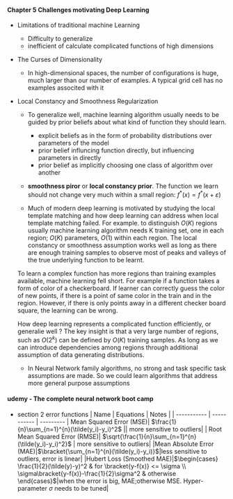 #### Chapter 5 Challenges motivating Deep Learning 
* Limitations of traditional machine Learning
    * Difficulty to generalize 
    * inefficient of calculate complicated functions of high dimensions
* The Curses of Dimensionality 
    * In high-dimensional spaces, the number of configurations is huge, much larger than our number of examples. A typical grid cell has no examples associted with it
* Local Constancy and Smoothness Regularization 
    * To generalize well, machine learning algorithm usually needs to be guided by prior beliefs about what kind of function they should learn. 
        - explicit beliefs as in the form of probability distributions over parameters of the model 
        - prior belief influncing function directly, but influencing parameters in directly 
        - prior belief as implicitly choosing one class of algorithm over another 
    * **smoothness piror** or **local constancy prior**. The function we learn should not change very much within a small region:
        $f^*(x) = f^*(x+\varepsilon)$

    * Much of modern deep learning is motivated by studying the local template matching and how deep learning can address when local template matching failed. For example. to distinguish $O(K)$ regions usually machine learning algorithm needs K training set, one in each region; $O(K)$ parameters, $O(1)$ within each region. The local constancy or smoothness assumption works well as long as there are enough training samples to observe most of peaks and valleys of the true underlying function to be learnt. 
    
    To learn a complex function has more regions than training examples available, machine learning fell short. For example if a function takes a form of color of a checkerboard. If learner can correctly guess the color of new points, if there is a point of same color in the train and in the region. However, if there is only points away in a different checker board square, the learning can be wrong. 

    How deep learning represents a complicated function efficiently, or generalie well ? The key insight is that a very large number of regions, such as $O(2^k)$ can be defined by $O(K)$ training samples. As long as we can introduce dependencies among regions through additional assumption of data generating distributions. 

    * In Neural Network family algorithms, no strong and task specific task assumptions are made. So we could learn algorithms that address more general purpose assumptions 

#### udemy - The complete neural network boot camp 
* section 2 error functions
| Name        | Equations   | Notes    |
| ----------- | ----------- | ---------
| Mean Squared Error (MSE)| $\frac{1}{n}\sum_{n=1}^{n}(\tilde(y_i)-y_i)^2$ || more sensitive to outliers|
| Root Mean Squared Error (RMSE)| $\sqrt{\frac{1}{n}\sum_{n=1}^{n}(\tilde(y_i)-y_i)^2}$       | more sensitive to outliers|
|Mean Absolute Error (MAE)|$\bracket{\sum_{n=1}^{n}(\tilde(y_i)-y_i)}$|less sensitive to outliers, error is linear|
|Hubert Loss (Smoothed MAE)|$\begin{cases}
\frac{1}{2}(\tilde(y)-y)^2 & for \bracket{y-f(x)} <= \sigma \\
\sigma\bracket{y-f(x)}-\frac{1}{2}\sigma^2 & otherwise
\end{cases}$|when the error is big, MAE;otherwise MSE. Hyper-parameter $\sigma$ needs to be tuned|






